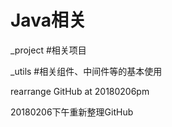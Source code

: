 # Java相关

_project #相关项目

_utils #相关组件、中间件等的基本使用

rearrange GitHub at 20180206pm

20180206下午重新整理GitHub

